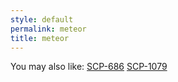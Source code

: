 ```yaml
---
style: default
permalink: meteor
title: meteor
---
```

You may also like:
[SCP-686](http://scp-wiki.net/scp-686)
[SCP-1079](http://scp-wiki.net/scp-1079)